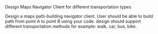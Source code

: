 Design Maps Navigator Client for different transportation types

Design a maps path-building navigator client.
User should be able to build path from point A to point B using your code.
design should support different transportation methods for example: walk, car, bus, bike.
